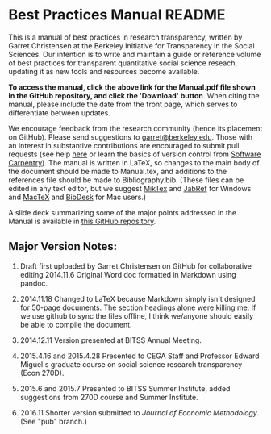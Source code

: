 Best Practices Manual README
===================

This is a manual of best practices in research transparency, written by Garret Christensen at the Berkeley Initiative for Transparency in the Social Sciences. Our intention is to write and maintain a guide or reference volume of best practices for transparent quantitative social science reseach, updating it as new tools and resources become available.

**To access the manual, click the above link for the Manual.pdf file shown in the GitHub repository, and click the 'Download' button**. When citing the manual, please include the date from the front page, which serves to differentiate between updates.

We encourage feedback from the research community (hence its placement on GitHub). Please send suggestions to garret@berkeley.edu. Those with an interest in substantive contributions are encouraged to submit pull requests (see help [here](https://help.github.com/articles/using-pull-requests/) or learn the basics of version control from [Software Carpentry](http://software-carpentry.org/v5/novice/git/index.html)). The manual is written in LaTeX, so changes to the main body of the document should be made to Manual.tex, and additions to the references file should be made to Bibliography.bib. (These files can be edited in any text editor, but we suggest [MikTex](http://miktex.org/) and [JabRef](http://jabref.sourceforge.net/) for Windows and [MacTeX](https://tug.org/mactex/) and [BibDesk](http://bibdesk.sourceforge.net/) for Mac users.) 

A slide deck summarizing some of the major points addressed in the Manual is available in [this GitHub repository](https://github.com/garretchristensen/BITSS2014Meeting).

Major Version Notes:
--------------
1. Draft first uploaded by Garret Christensen on GitHub for collaborative editing 2014.11.6
Original Word doc formatted in Markdown using pandoc.

2. 2014.11.18 Changed to LaTeX because Markdown simply isn't designed for 50-page documents. The section headings alone were killing me. If we use github to sync the files offline, I think we/anyone should easily be able to compile the document.

3. 2014.12.11 Version presented at BITSS Annual Meeting.

4. 2015.4.16 and 2015.4.28 Presented to CEGA Staff and Professor Edward Miguel's graduate course on social science research transparency (Econ 270D).

5. 2015.6 and 2015.7 Presented to BITSS Summer Institute, added suggestions from 270D course and Summer Institute.

6. 2016.11 Shorter version submitted to *Journal of Economic Methodology*. (See "pub" branch.) 
